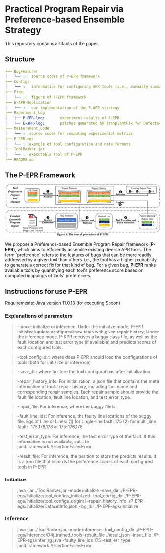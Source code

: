 # Practical Program Repair via Preference-based Ensemble Strategy

This repository contains artifacts of the paper.

## Structure
```yaml
├── BugFeaturer
│   └── :   source codes of P-EPR framework 
├── Configs
│   └── :   information for configuring APR tools (i.e., manually summarized repair patterns of different tools and the repair history)
├── Figs
│   └── :   figure of P-EPR framework
├── E-APR-Replication
│   └── :   our implementation of the E-APR strategy 
├── Experiment_Log
│   ├── P-EPR-log:       experiment results of P-EPR
│   └── E-APR-log:       patches generated by TranplantFix for Defects4J v2.0 bugs
├── Measurement_Code
│   └── :  source codes for computing experimental metrics
├── P-EPR-egs
│   └── :  example of tool configuration and data formats
├── ToolRanker.jar
│   └── :  executable tool of P-EPR
├── README.md

```
## The P-EPR Framework
![PEPR_architecture](./Figs/P-EPR-Framework.PNG)

We propose a Preference-based Ensemble Program Repair framework (**P-EPR**),
which aims to efficiently assemble existing diverse APR tools. The term `preference' refers to the features of bugs that can be more readily addressed by a given tool than others, i.e., the tool has a higher probability to generate a correct fix for that kind of bug. 
For a given bug, **P-EPR** ranks available tools by quantifying each tool's preference score based on computed mappings of tools' preferences.


## Instructions for use P-EPR
Requirements: Java version 11.0.13 (for executing Spoon)

### Explanations of parameters
>-mode: initialize or inference. Under the initialize mode, P-EPR initialize/update configured/new tools with given repair history; Under the inference mode, P-RPR receives a buggy class file, as well as the fault_location and test error type (if available) and predicts scores of each configured tools.

>-tool_config_dir: where does P-EPR should load the configurations of tools (both for initialize or inference)

>-save_dir: where to store the tool configurations after initialization

>-repair_history_info: For initialization, a json file that contains the meta information of tools' repair history, including tool name and corresponding repair samples. Each repair sample should provide the fault file location, fault line location, and test_error_type.

>-input_file: For inference, where the buggy file is

>-fault_line_ids: For inference, the faulty line locations of the buggy file. Egs of Line or Lines: (1) for single-line fault: 175 (2) for multi_line faults: 175,176,178 or 175-176,178

>-test_error_type:  For inference, the test error type of the fault. If this information is not available, set it to junit.framework.AssertionFailedError

>-result_file: For inference, the position to store the predicts results. It is a json file that records the preference scores of each configured tools in P-EPR 

### Initialize 
> java -jar ./ToolRanker.jar -mode initialize -save_dir ./P-EPR-egs/Initialize/tool_configs_initialized -tool_config_dir ./P-EPR-egs/Initialize/tool_configs_original -repair_history_info ./P-EPR-egs/Initialize/DatasetInfo.json -log_dir ./P-EPR-egs/Initialize
### Inference 
> java -jar ./ToolRanker.jar -mode inference -tool_config_dir ./P-EPR-egs/Inference/D4j_trained_tools -result_file ./result.json -input_file ./P-EPR-egs/infer_rg.java -faulty_line_ids 175 -test_err_type junit.framework.AssertionFailedError